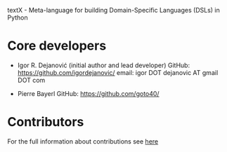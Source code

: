 textX - Meta-language for building Domain-Specific Languages (DSLs) in Python

# Core developers

- Igor R. Dejanović (initial author and lead developer)
  GitHub: https://github.com/igordejanovic/
  email: igor DOT dejanovic AT gmail DOT com

- Pierre Bayerl
  GitHub: https://github.com/goto40/


# Contributors

For the full information about contributions see
[here](https://github.com/igordejanovic/textX/graphs/contributors)


